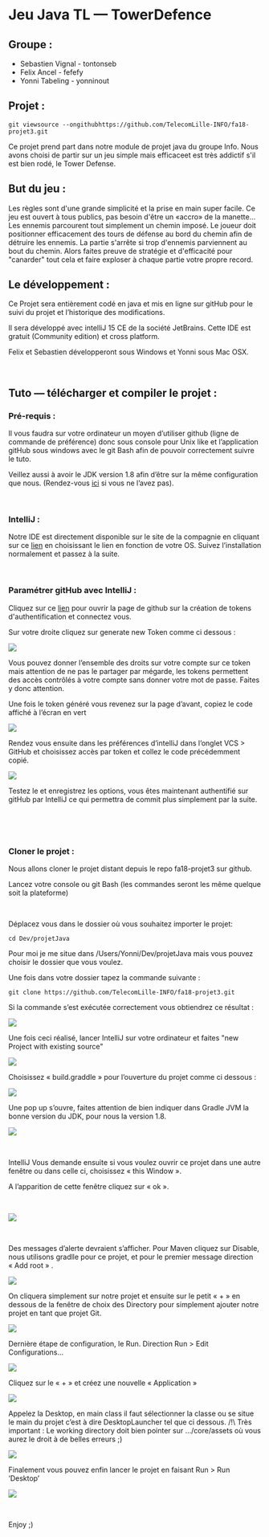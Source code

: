 Jeu Java TL — TowerDefence
==========================


Groupe :
--------

-   Sebastien Vignal - tontonseb
-   Felix Ancel - fefefy
-   Yonni Tabeling - yonninout


Projet :
--------

~~~~~~~~~~~~~~~~~~~~~~~~~~~~~~~~~~~~~~~~~~~~~~~~~~~~~~~~~~~~~~~~~~~~~~~~~~~~~~~~
git viewsource --ongithubhttps://github.com/TelecomLille-INFO/fa18-projet3.git
~~~~~~~~~~~~~~~~~~~~~~~~~~~~~~~~~~~~~~~~~~~~~~~~~~~~~~~~~~~~~~~~~~~~~~~~~~~~~~~~

Ce projet prend part dans notre module de projet java du groupe Info.
Nous avons choisi de partir sur un jeu simple mais efficaceet est très addictif s'il est bien rodé, le Tower Defense.


But du jeu :
------------
Les règles sont d'une grande simplicité et la prise en main super facile. Ce jeu est ouvert à tous publics, pas besoin d'être un «accro» de la manette...
Les ennemis parcourent tout simplement un chemin imposé.
Le joueur doit positionner efficacement des tours de défense au bord du chemin afin de détruire les ennemis.
La partie s'arrête si trop d'ennemis parviennent au bout du chemin.
Alors faites preuve de stratégie et d'efficacité pour "canarder" tout cela et faire exploser à chaque partie votre propre record.


Le développement :
------------------

Ce Projet sera entièrement codé en java et mis en ligne sur gitHub pour le suivi
du projet et l’historique des modifications.

Il sera développé avec intelliJ 15 CE de la société JetBrains. Cette IDE est
gratuit (Community edition) et cross platform.

Felix et Sebastien développeront sous Windows et Yonni sous Mac OSX.

 

Tuto — télécharger et compiler le projet :
------------------------------------------

### Pré-requis :

Il vous faudra sur votre ordinateur un moyen d’utiliser github (ligne de
commande de préférence) donc sous console pour Unix like et l’application gitHub
sous windows avec le git Bash afin de pouvoir correctement suivre le tuto.

Veillez aussi à avoir le JDK version 1.8 afin d’être sur la même configuration
que nous. (Rendez-vous [ici](http://www.oracle.com/technetwork/java/javase/downloads/jdk8-downloads-2133151.html>) si vous ne
l’avez pas).

 

### IntelliJ :

Notre IDE est directement disponible sur le site de la compagnie en cliquant sur
ce [lien](<https://www.jetbrains.com/idea/download/>) en choisissant le lien en
fonction de votre OS. Suivez l’installation normalement et passez à la suite.

 

### Paramétrer gitHub avec IntelliJ :

Cliquez sur ce [lien](<https://github.com/settings/tokens>) pour ouvrir la page
de github sur la création de tokens d'authentification et connectez vous.

Sur votre droite cliquez sur generate new Token comme ci dessous :

![](<https://raw.githubusercontent.com/TelecomLille-INFO/fa18-projet3/master/imgReadme/tuto-Git13.png>)

Vous pouvez donner l’ensemble des droits sur votre compte sur ce token mais
attention de ne pas le partager par mégarde, les tokens permettent des accès
contrôlés à votre compte sans donner votre mot de passe. Faites y donc attention.

Une fois le token généré vous revenez sur la page d’avant, copiez le code
affiché à l’écran en vert

![](<https://raw.githubusercontent.com/TelecomLille-INFO/fa18-projet3/master/imgReadme/tuto-Git14.png>)


Rendez vous ensuite dans les préférences d’intelliJ dans l’onglet VCS \> GitHub
et choisissez accès par token et collez le code précédemment copié.

![](<https://raw.githubusercontent.com/TelecomLille-INFO/fa18-projet3/master/imgReadme/tuto-git15.png>)

Testez le et enregistrez les options, vous êtes maintenant authentifié sur
gitHub par IntelliJ ce qui permettra de commit plus simplement par la suite.

 

 

### Cloner le projet :

Nous allons cloner le projet distant depuis le repo fa18-projet3 sur github.

Lancez votre console ou git Bash (les commandes seront les même quelque soit la
plateforme)

 

Déplacez vous dans le dossier où vous souhaitez importer le projet:

`cd Dev/projetJava`

Pour moi je me situe dans /Users/Yonni/Dev/projetJava mais vous pouvez choisir
le dossier que vous voulez.

Une fois dans votre dossier tapez la commande suivante :

`git clone https://github.com/TelecomLille-INFO/fa18-projet3.git`

Si la commande s’est exécutée correctement vous obtiendrez ce résultat :

![](<https://raw.githubusercontent.com/TelecomLille-INFO/fa18-projet3/master/imgReadme/tuto-Git1.png>)

Une fois ceci réalisé, lancer IntelliJ sur votre ordinateur et faites "new Project
with existing source"

![](<https://raw.githubusercontent.com/TelecomLille-INFO/fa18-projet3/master/imgReadme/tuto-Git2.png>)

Choisissez « build.graddle » pour l’ouverture du projet comme ci dessous :

![](<https://raw.githubusercontent.com/TelecomLille-INFO/fa18-projet3/master/imgReadme/tuto-Git3.png>)

Une pop up s’ouvre, faites attention de bien indiquer dans Gradle JVM la bonne
version du JDK, pour nous la version 1.8.

![](<https://raw.githubusercontent.com/TelecomLille-INFO/fa18-projet3/master/imgReadme/tuto-Git4.png>)

 

IntelliJ Vous demande ensuite si vous voulez ouvrir ce projet dans une autre
fenêtre ou dans celle ci, choisissez « this Window ».

A l’apparition de cette fenêtre cliquez sur « ok ».

 

![](<https://raw.githubusercontent.com/TelecomLille-INFO/fa18-projet3/master/imgReadme/tuto-Git6.png>)

 

Des messages d’alerte devraient s’afficher. Pour Maven cliquez sur Disable, nous
utilisons gradlle pour ce projet, et pour le premier message direction « Add
root » .

![](<https://raw.githubusercontent.com/TelecomLille-INFO/fa18-projet3/master/imgReadme/tuto-Git7.png>)

On cliquera simplement sur notre projet et ensuite sur le petit « + » en dessous
de la fenêtre de choix des Directory pour simplement ajouter notre projet en
tant que projet Git.

![](<https://raw.githubusercontent.com/TelecomLille-INFO/fa18-projet3/master/imgReadme/tuto-Git8.png>)

Dernière étape de configuration, le Run. Direction Run \> Edit Configurations…

![](<https://raw.githubusercontent.com/TelecomLille-INFO/fa18-projet3/master/imgReadme/tuto-Git9.png>)

Cliquez sur le « + » et créez une nouvelle « Application »

![](<https://raw.githubusercontent.com/TelecomLille-INFO/fa18-projet3/master/imgReadme/tuto-Git10.png>)

Appelez la Desktop, en main class il faut sélectionner la classe ou se situe le
main du projet c’est à dire DesktopLauncher tel que ci dessous. /!\\ Très
important : Le working directory doit bien pointer sur …/core/assets où vous
aurez le droit à de belles erreurs ;)

![](<https://raw.githubusercontent.com/TelecomLille-INFO/fa18-projet3/master/imgReadme/tuto-Git11.png>)

Finalement vous pouvez enfin lancer le projet en faisant Run \> Run ‘Desktop’

![](<https://raw.githubusercontent.com/TelecomLille-INFO/fa18-projet3/master/imgReadme/tuto-Git12.png>)

 

Enjoy ;)

 
